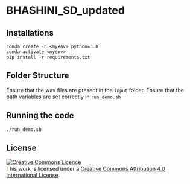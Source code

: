 # BHASHINI_SD_updated

## Installations
```
conda create -n <myenv> python=3.8
conda activate <myenv>
pip install -r requirements.txt
```
## Folder Structure
Ensure that the wav files are present in the `input` folder. Ensure that the path variables are set correctly in `run_demo.sh`

## Running the code
```
./run_demo.sh
```
## License
<a rel="license" href="http://creativecommons.org/licenses/by/4.0/"><img alt="Creative Commons Licence" style="border-width:0" src="https://i.creativecommons.org/l/by/4.0/88x31.png" /></a><br />This work is licensed under a <a rel="license" href="http://creativecommons.org/licenses/by/4.0/">Creative Commons Attribution 4.0 International License</a>.
